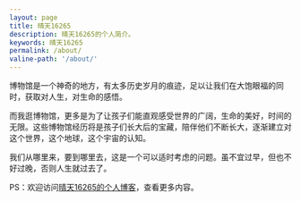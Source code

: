 ```yaml
---
layout: page
title: 晴天16265
description: 晴天16265的个人简介。
keywords: 晴天16265
permalink: /about/
valine-path: '/about/'
---
```


博物馆是一个神奇的地方，有太多历史岁月的痕迹，足以让我们在大饱眼福的同时，获取对人生，对生命的感悟。

而我逛博物馆，更多是为了让孩子们能直观感受世界的广阔，生命的美好，时间的无限。这些博物馆经历将是孩子们长大后的宝藏，陪伴他们不断长大，逐渐建立对这个世界，这个地球，这个宇宙的认知。

我们从哪里来，要到哪里去，这是一个可以适时考虑的问题。虽不宜过早，但也不好过晚，否则人生就过去了。

PS：欢迎访问[晴天16265的个人博客](https://blog.qingtian16265.com/)，查看更多内容。